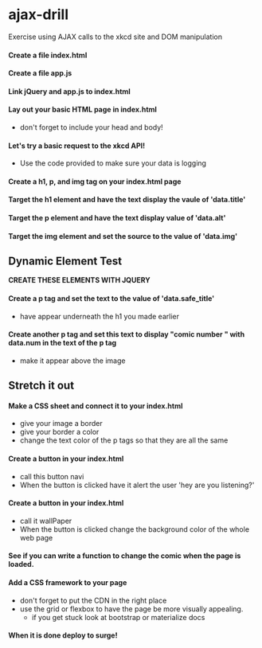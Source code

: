 # ajax-drill

Exercise using AJAX calls to the xkcd site and DOM manipulation

#### Create a file index.html
#### Create a file app.js
#### Link jQuery and app.js to index.html
#### Lay out your basic HTML page in index.html
* don't forget to include your head and body!

#### Let's try a basic request to the xkcd API!
* Use the code provided to make sure your data is logging

#### Create a h1, p, and img tag on your index.html page

#### Target the h1 element and have the text display the vaule of 'data.title'

#### Target the p element and have the text display value of 'data.alt'

#### Target the img element and set the source to the value of 'data.img'

## Dynamic Element Test
**CREATE THESE ELEMENTS WITH JQUERY**

#### Create a p tag and set the text to the value of 'data.safe_title'
- have appear underneath the h1 you made earlier

#### Create another p tag and set this text to display "comic  number " with data.num in the text of the p tag

- make it appear above the image

## Stretch it out

#### Make a CSS sheet and connect it to your index.html
- give your image a border
- give your border a color
- change the text color of the p tags so that they are all the same


#### Create a button in your index.html
- call this button navi
- When the button is clicked have it alert the user 'hey are you listening?'

#### Create a button in your index.html
- call it wallPaper
- When the button is clicked change the background color of the whole web page

#### See if you can write a function to change the comic when the page is loaded.

#### Add a CSS framework to your page
- don't forget to put the CDN in the right place
- use the grid or flexbox to have the page be more visually appealing.
  - if you get stuck look at bootstrap or materialize docs

#### When it is done deploy to surge!
